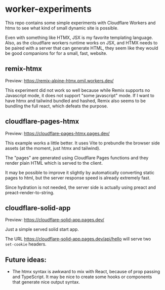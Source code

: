 # worker-experiments

This repo contains some simple experiments with Cloudflare Workers and
htmx to see what kind of small dynamic site is possible.

Even with something like HTMX, JSX is my favorite templating language. Also, as
the cloudflare workers runtime works on JSX, and HTMX needs to be paired with a
server that can generate HTML, they seem like they would be good companions for
for a small, fast, website.

## remix-htmx

Preview: https://remix-alpine-htmx.pmil.workers.dev/

This experiment did not work so well because while Remix supports no Javascript
mode, it does not support "some javascript" mode. If I want to have htmx and
tailwind bundled and hashed, Remix also seems to be bundling the full react,
which defeats the purpose.

## cloudflare-pages-htmx

Preview: https://cloudflare-pages-htmx.pages.dev/

This example works a little better. It uses Vite to prebundle the browser side
assets (at the moment, just htmx and tailwind).

The "pages" are generated using Cloudflare Pages functions and they render plain
HTML which is served to the client.

It may be possible to improve it slightly by automatically converting static
pages to html, but the server response speed is already extremely fast.

Since hydration is not needed, the server side is actually using preact and
preact-render-to-string.

## cloudflare-solid-app

Preview: https://cloudflare-solid-app.pages.dev/

Just a simple served solid start app.

The URL https://cloudflare-solid-app.pages.dev/api/hello will serve two `set-cookie` headers.

## Future ideas:

- The htmx syntax is awkward to mix with React, because of prop passing and
  TypeScript. It may be nice to create some hooks or components that generate
  nice output syntax.
